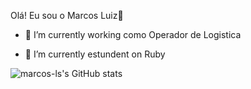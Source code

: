 Olá! Eu sou o Marcos Luiz👋


- 🔭 I’m currently working como Operador de Logistica

- 🌱 I’m currently estundent on Ruby
  

![marcos-ls's GitHub stats](https://github-readme-stats.vercel.app/api?username=marcos-ls&show_icons=true&theme=dark)
